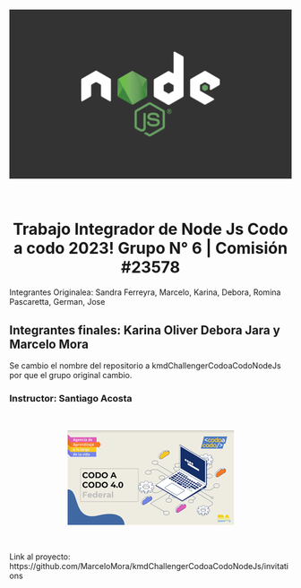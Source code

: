
<br>
<p align="center">
<img src="https://github.com/testTPU/1/blob/main/nodejs.png"  alt="logo Node Js">
</p>
<br>
<h1 align="center">
                   Trabajo Integrador de Node Js Codo a codo 2023!
                   Grupo N° 6 | Comisión #23578 </h1>
<p> Integrantes Originalea:
    Sandra Ferreyra, 
    Marcelo, 
    Karina, 
    Debora, 
    Romina Pascaretta, 
    German, 
    Jose  
</p>
<h2> Integrantes finales: Karina Oliver Debora Jara y Marcelo Mora</h2>

<p> Se cambio el nombre del repositorio a kmdChallengerCodoaCodoNodeJs por que el grupo original cambio.</p>

<h3>Instructor: Santiago Acosta</h3>
<br>
<p align="center">
<img src="https://github.com/testTPU/1/blob/main/images.png" alt="logo codo a codo">
</p>
<br>





<p>Link al proyecto: https://github.com/MarceloMora/kmdChallengerCodoaCodoNodeJs/invitations<p/>
